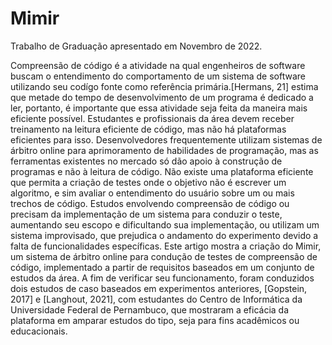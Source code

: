 # Mimir

Trabalho de Graduação apresentado em Novembro de 2022.

Compreensão de código é a atividade na qual engenheiros de software buscam o entendimento do comportamento de um sistema de software utilizando seu codígo fonte como referência primária.[Hermans, 21] estima que metade do tempo de desenvolvimento de um programa é dedicado a ler, portanto, é importante que essa atividade seja feita da maneira mais eficiente possível. Estudantes e profissionais da área devem receber treinamento na leitura eficiente de código, mas não há plataformas eficientes para isso. Desenvolvedores frequentemente utilizam sistemas de árbitro online para aprimoramento de habilidades de programação, mas as ferramentas existentes no mercado só dão apoio à construção de programas e não à leitura de código. Não existe uma plataforma eficiente que permita a criação de testes onde o objetivo não é escrever um algoritmo, e sim avaliar o entendimento do usuário sobre um ou mais trechos de código. Estudos envolvendo compreensão de código ou precisam da implementação de um sistema para conduzir o teste, aumentando seu escopo e dificultando sua implementação, ou utilizam um sistema improvisado, que prejudica o andamento do experimento devido a falta de funcionalidades específicas. Este artigo mostra a criação do Mimir, um sistema de árbitro online para condução de testes de compreensão de código, implementado a partir de requisitos baseados em um conjunto de estudos da área. A fim de verificar seu funcionamento, foram conduzidos dois estudos de caso baseados em experimentos anteriores, [Gopstein, 2017] e [Langhout, 2021], com estudantes do Centro de Informática da Universidade Federal de Pernambuco, que mostraram a eficácia da plataforma em amparar estudos do tipo, seja para fins acadêmicos ou educacionais.
